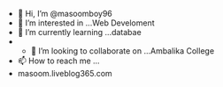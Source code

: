 - 👋 Hi, I’m @masoomboy96
- 👀 I’m interested in ...Web Develoment
- 🌱 I’m currently learning ...databae
- - 💞️ I’m looking to collaborate on ...Ambalika College
- 📫 How to reach me ...
- masoom.liveblog365.com

<!---
masoomboy96/masoomboy96 is a ✨ special ✨ repository because its `README.md` (this file) appears on your GitHub profile.
You can click the Preview link to take a look at your changes.
--->

